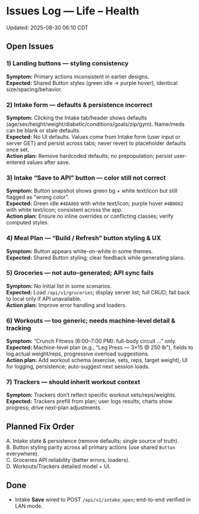 # Issues Log — Life – Health
Updated: 2025-08-30 06:10 CDT

## Open Issues

### 1) Landing buttons — styling consistency
**Symptom:** Primary actions inconsistent in earlier designs.  
**Expected:** Shared Button styles (green idle → purple hover), identical size/spacing/behavior.

### 2) Intake form — defaults & persistence incorrect
**Symptom:** Clicking the Intake tab/header shows defaults (age/sex/height/weight/diabetic/conditions/goals/zip/gym). Name/meds can be blank or stale defaults.  
**Expected:** No UI defaults. Values come from Intake form (user input or server GET) and persist across tabs; never revert to placeholder defaults once set.  
**Action plan:** Remove hardcoded defaults; no prepopulation; persist user-entered values after save.

### 3) Intake “Save to API” button — color still not correct
**Symptom:** Button snapshot shows green bg + white text/icon but still flagged as “wrong color”.  
**Expected:** Green idle `#48A860` with white text/icon; purple hover `#4B0082` with white text/icon; consistent across the app.  
**Action plan:** Ensure no inline overrides or conflicting classes; verify computed styles.

### 4) Meal Plan — “Build / Refresh” button styling & UX
**Symptom:** Button appears white-on-white in some themes.  
**Expected:** Shared Button styling; clear feedback while generating plans.

### 5) Groceries — not auto-generated; API sync fails
**Symptom:** No initial list in some scenarios.  
**Expected:** Load `/api/v1/groceries`; display server list; full CRUD; fall back to local only if API unavailable.  
**Action plan:** Improve error handling and loaders.

### 6) Workouts — too generic; needs machine-level detail & tracking
**Symptom:** “Crunch Fitness (6:00–7:00 PM): full-body circuit …” only.  
**Expected:** Machine-level plan (e.g., “Leg Press — 3×15 @ 250 lb”), fields to log actual weight/reps, progressive overload suggestions.  
**Action plan:** Add workout schema (exercise, sets, reps, target weight), UI for logging, persistence; auto-suggest next session loads.

### 7) Trackers — should inherit workout context
**Symptom:** Trackers don’t reflect specific workout sets/reps/weights.  
**Expected:** Trackers prefill from plan; user logs results; charts show progress; drive next-plan adjustments.

## Planned Fix Order
A. Intake state & persistence (remove defaults; single source of truth).  
B. Button styling parity across all primary actions (use shared `Button` everywhere).  
C. Groceries API reliability (better errors, loaders).  
D. Workouts/Trackers detailed model + UI.

## Done
- Intake **Save** wired to POST `/api/v1/intake_open`; end-to-end verified in LAN mode.
